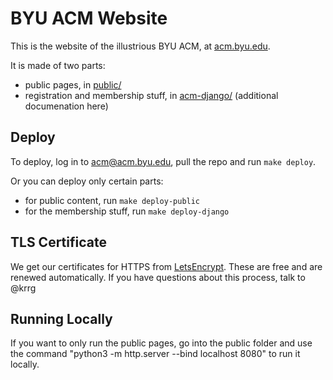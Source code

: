 # BYU ACM Website

This is the website of the illustrious BYU ACM, at [acm.byu.edu](https://acm.byu.edu).

It is made of two parts:
* public pages, in [public/](public)
* registration and membership stuff, in [acm-django/](acm-django) (additional documenation here)

## Deploy

To deploy, log in to acm@acm.byu.edu, pull the repo and run `make deploy`.

Or you can deploy only certain parts:
* for public content, run `make deploy-public`
* for the membership stuff, run `make deploy-django`

## TLS Certificate

We get our certificates for HTTPS from [LetsEncrypt](https://letsencrypt.org/).  These are free and are renewed automatically.  If you have questions about this process, talk to @krrg

## Running Locally

If you want to only run the public pages, go into the public folder and use the command "python3 -m http.server --bind localhost 8080" to run it locally. 
